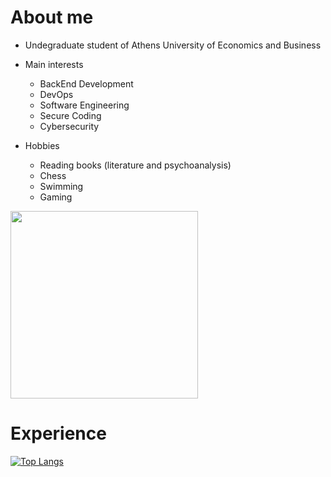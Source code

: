 About me
========
- Undegraduate student of Athens University of Economics and Business
- Main interests
  * BackEnd Development
  * DevOps
  * Software Engineering
  * Secure Coding
  * Cybersecurity
 
- Hobbies
  * Reading books (literature and psychoanalysis)
  * Chess
  * Swimming
  * Gaming
  

<img id = "simple_gif" src="https://media.giphy.com/media/qgQUggAC3Pfv687qPC/giphy.gif" width="300" height="300" float= right/>


Experience
==========
[![Top Langs](https://github-readme-stats.vercel.app/api/top-langs/?username=alexegiev&langs_count=5&theme=tokyonight)](https://github.com/anuraghazra/github-readme-stats)
